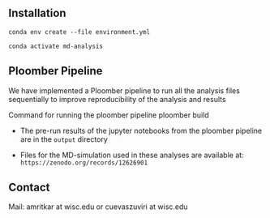 ## Installation

    conda env create --file environment.yml

    conda activate md-analysis

## Ploomber Pipeline
We have implemented a Ploomber pipeline to run all the analysis files sequentially to improve reproducibility of the analysis and results

Command for running the ploomber pipeline
    ploomber build

- The pre-run results of the jupyter notebooks from the ploomber pipeline are in the `output` directory

- Files for the MD-simulation used in these analyses are available at: `https://zenodo.org/records/12626901`

## Contact
Mail: amritkar at wisc.edu or cuevaszuviri at wisc.edu
